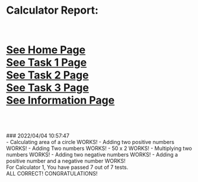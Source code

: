 # Calculator Report: 
 <br/>[See Home Page ](/README.md)
 <br/>[See Task 1 Page ](/Task1.md)
 <br/>[See Task 2 Page ](/Task2.md)
 <br/>[See Task 3 Page ](/Task3.md)
 <br/>[See Information Page ](/Info.md)
 <br/><br> 
==================
<br>
### 2022/04/04 10:57:47 
 <br>
 - Calculating area of a circle WORKS! 
 - Adding two positive numbers WORKS! 
 - Adding Two numbers WORKS! 
 - 50 x 2 WORKS! 
 - Multiplying two numbers WORKS! 
 - Adding two negative numbers WORKS! 
 - Adding a positive number and a negative number WORKS! 

 <br>
For Calculator 1, You have passed 7 out of 7 tests. 
 <br>
ALL CORRECT! CONGRATULATIONS!
 <br>